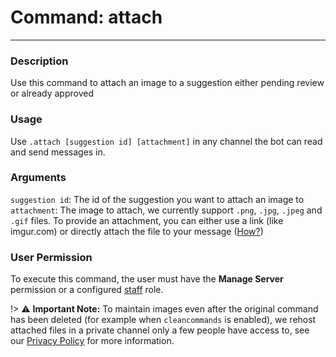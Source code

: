 # Command: attach
---
### Description
Use this command to attach an image to a suggestion either pending review or already approved 

### Usage
Use `.attach [suggestion id] [attachment]` in any channel the bot can read and send messages in.

### Arguments
`suggestion id`: The id of the suggestion you want to attach an image to\
`attachment`: The image to attach, we currently support `.png`, `.jpg`, `.jpeg` and `.gif` files. To provide an attachment, you can either use a link (like imgur.com) or directly attach the file to your message ([How?](https://support.discord.com/hc/en-us/articles/211866427))

### User Permission
To execute this command, the user must have the **Manage Server** permission or a configured [staff](/config/staffroles.md) role.


!> ⚠ **Important Note:** To maintain images even after the original command has been deleted (for example when `cleancommands` is enabled), we rehost attached files in a private channel only a few people have access to, see our [Privacy Policy](/legal.md) for more information.
